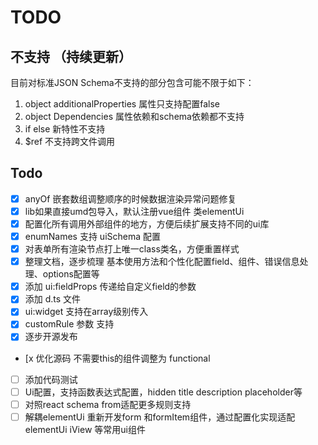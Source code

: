 # TODO

## 不支持 （持续更新）
目前对标准JSON Schema不支持的部分包含可能不限于如下：
1. object additionalProperties 属性只支持配置false
1. object Dependencies 属性依赖和schema依赖都不支持
1. if else 新特性不支持
1. $ref 不支持跨文件调用

## Todo
- [x] anyOf 嵌套数组调整顺序的时候数据渲染异常问题修复
- [x] lib如果直接umd包导入，默认注册vue组件 类elementUi
- [x] 配置化所有调用外部组件的地方，方便后续扩展支持不同的ui库
- [x] enumNames 支持 uiSchema 配置
- [x] 对表单所有渲染节点打上唯一class类名，方便重置样式
- [x] 整理文档，逐步梳理 基本使用方法和个性化配置field、组件、错误信息处理、options配置等
- [x] 添加 ui:fieldProps 传递给自定义field的参数
- [x] 添加 d.ts 文件
- [x] ui:widget 支持在array级别传入
- [x] customRule 参数 支持
- [x] 逐步开源发布
- [x 优化源码 不需要this的组件调整为 functional

- [ ] 添加代码测试
- [ ] Ui配置，支持函数表达式配置，hidden title description placeholder等
- [ ] 对照react schema from适配更多规则支持
- [ ] 解耦elementUi 重新开发form 和formItem组件，通过配置化实现适配elementUi iView 等常用ui组件
